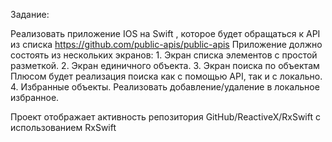 Задание:

Реализовать приложение IOS на Swift , которое будет обращаться к API из списка
https://github.com/public-apis/public-apis
Приложение должно состоять из нескольких экранов: 1. Экран списка элементов с простой разметкой.
2. Экран единичного объекта.
3. Экран поиска по объектам
Плюсом будет реализация поиска как с помощью API, так и с локально.
4. Избранные объекты.
Реализовать добавление/удаление в локальное избранное.

Проект отображает активность репозитория GitHub/ReactiveX/RxSwift с использованием RxSwift
